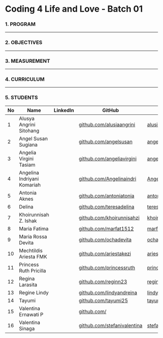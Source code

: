 # Coding 4 Life and Love - Batch 01

### 1. PROGRAM
---
### 2. OBJECTIVES
---
### 3. MEASUREMENT
---
### 4. CURRICULUM
---
### 5. STUDENTS
|  No | Name                        | LinkedIn | GitHub                 |  Website 	|
|---	|---	                        |---	|---	                        |---	|
|  1 	| Alusya Angrini Sitohang   	|   	| [github.com/alusiaangrini](https://github.com/alusiaangrini)   	    | [alusiaangrini.github.io](https://alusiaangrini.github.io) |
|  2	| Angel Susan Sugiana        	|   	| [github.com/angelsusan](https://github.com/angelsusan)  	          | [angelsusan.github.io](https://angelsusan.github.io)  	|
|  3 	| Angelia Virgini Tasiam  	  |   	| [github.com/angeliavirgini](https://github.com/angeliavirgini)      | [angeliavirgini.github.io](https://angeliavirgini.github.io)  	|
|  4 	| Angelina Indriyani Komariah |   	| [github.com/Angelinaindri](https://github.com/Angelinaindri)  	    | [Angelinaindri.github.io](https://Angelinaindri.github.io)  	|
|  5	| Antonia Aknes             	|   	| [github.com/antoniatonia](https://github.com/antoniatonia)  	      | [antoniatonia.github.io](https://antoniatonia.github.io)  	|
|  6 	| Delina                    	|   	| [github.com/teresadelina](https://github.com/teresadelina)  	      | [teresadelina.github.io](https://teresadelina.github.io)  	|
|  7 	| Khoirunnisah Z. Ishak     	|   	| [github.com/khoirunnisahzi](https://github.com/khoirunnisahzi)      | [khoirunnisahzi.github.io](https://khoirunnisahzi.github.io)  	|
|  8	| Maria Fatima  	            |   	| [github.com/marfat1512](https://github.com/marfat1512)  	          | [marfat1512.github.io](https://marfat1512.github.io)  	|
|  9 	| Maria Rossa Devita        	|   	| [github.com/ochadevita](https://github.com/ochadevita)  	          | [ochadevita.github.io](https://ochadevita.github.io)  	|
|  10 | Mechtildis Ariesta FMK    	|   	| [github.com/ariestakezi](https://github.com/ariestakezi)  	        | [ariestakezi.github.io](https://ariestakezi.github.io)  	|
|  11	| Princess Ruth Pricilla      |   	| [github.com/princessruth](https://github.com/princessruth)  	      | [princessruth.github.io](https://princessruth.github.io)  	|
|  12 | Regina Larasita             |   	| [github.com/reginn23](https://github.com/reginn23)      	          | [reginn23.github.io](https://reginn23.github.io) 	|
|  13 | Regine Lindy                |   	| [github.com/lindyandreina](https://github.com/lindyandreina)  	    | [lindyandreina.github.io](https://lindyandreina.github.io) 	|
|  14	| Tayumi                      |   	| [github.com/tayumi25](https://github.com/tayumi25)       	          | [tayumi25.github.io](https://tayumi25.github.io)  	|
|  15 | Valentina Ernawati P        |   	| [github.com/](https://)               	                            |   	|
|  16 | Valentina Sinaga            |   	| [github.com/stefanivalentina](https:/github.com/stefanivalentina/)  | [stefanivalentina.github.io](https://stefanivalentina.github.io)  	|
